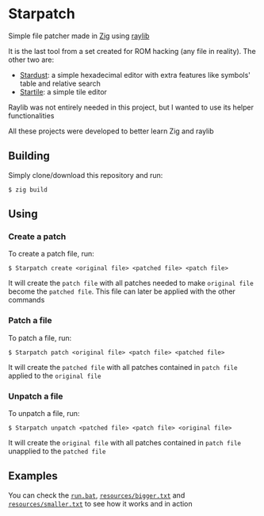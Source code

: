 # Starpatch

Simple file patcher made in [Zig](https://ziglang.org/) using [raylib](https://raylib.com)

It is the last tool from a set created for ROM hacking (any file in reality). The other two are:

- [Stardust](https://github.com/SultansOfCode/Stardust): a simple hexadecimal editor with extra features like symbols' table and relative search
- [Startile](https://github.com/SultansOfCode/Startile): a simple tile editor

Raylib was not entirely needed in this project, but I wanted to use its helper functionalities

All these projects were developed to better learn Zig and raylib

## Building

Simply clone/download this repository and run:

```
$ zig build
```

## Using

### Create a patch

To create a patch file, run:

```
$ Starpatch create <original file> <patched file> <patch file>
```

It will create the `patch file` with all patches needed to make `original file` become the `patched file`. This file can later be applied with the other commands

### Patch a file

To patch a file, run:

```
$ Starpatch patch <original file> <patch file> <patched file>
```

It will create the `patched file` with all patches contained in `patch file` applied to the `original file`

### Unpatch a file

To unpatch a file, run:

```
$ Starpatch unpatch <patched file> <patch file> <original file>
```

It will create the `original file` with all patches contained in `patch file` unapplied to the `patched file`

## Examples

You can check the [`run.bat`](https://github.com/SultansOfCode/Starpatch/blob/main/run.bat), [`resources/bigger.txt`](https://github.com/SultansOfCode/Starpatch/blob/main/resources/bigger.txt) and [`resources/smaller.txt`](https://github.com/SultansOfCode/Starpatch/blob/main/resources/smaller.txt) to see how it works and in action
